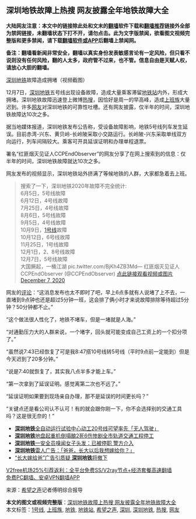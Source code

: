  <h2>深圳地铁故障上热搜 网友披露全年地铁故障大全</h2> <p class="notice"><b>大陆网友注意：本文中的链接除此处和文末的<a href="https://github.com/bannedbook/fanqiang" >翻墙</a>软件下载和<a href="https://github.com/killgcd/justmysocks/blob/master/README.md">翻墙推荐</a>链接外全部为禁网链接，未翻墙状态下打不开，请勿点击。此为文字版禁闻，欲看图文视频完整版和更多禁闻，请下载<a href="https://github.com/bannedbook/fanqiang">翻墙软件或APP</a>后翻墙上禁闻网。</p><p>备注：翻墙看新闻非常安全，翻墙以真实身份发表敏感言论有一定风险，但只看不说则没有任何风险，翻的人太多，政府管不过来，也不管。信息自由是天赋人权，请放心大胆的翻墙。</b></p>  <div class="entry"> <p id="conimg"><a href="https://www.bannedbook.org/bnews/tag/%E6%B7%B1%E5%9C%B3%E5%9C%B0%E9%93%81/" class="st_tag internal_tag" rel="tag" title="标签 深圳地铁 下的日志">深圳地铁</a>故障造成拥堵（视频截图）</p> <p>12月7日，<a href="https://www.bannedbook.org/bnews/tag/%e6%b7%b1%e5%9c%b3/" class="st_tag internal_tag" rel="tag" title="标签 深圳 下的日志">深圳</a><a href="https://www.bannedbook.org/bnews/tag/%e5%9c%b0%e9%93%81/" class="st_tag internal_tag" rel="tag" title="标签 地铁 下的日志">地铁</a>五号线出现设备故障，造成大量乘客滞留<a href="https://www.bannedbook.org/bnews/tag/%E5%9C%B0%E9%93%81%E7%AB%99/" class="st_tag internal_tag" rel="tag" title="标签 地铁站 下的日志">地铁站</a>内外，形成大拥堵。深圳地铁故障迅速登上微博<a href="https://www.bannedbook.org/bnews/tag/%E7%83%AD%E6%90%9C/" class="st_tag internal_tag" rel="tag" title="标签 热搜 下的日志">热搜</a>，因恰好是周一的早高峰，造成<a href="https://www.bannedbook.org/bnews/tag/%e4%b8%8a%e7%8f%ad%e6%97%8f/" class="st_tag internal_tag" rel="tag" title="标签 上班族 下的日志">上班族</a>大量迟到。许多<a href="https://www.bannedbook.org/bnews/tag/%e7%bd%91%e5%8f%8b/" class="st_tag internal_tag" rel="tag" title="标签 网友 下的日志">网友</a>对深圳地铁的可靠性吐槽。还有网友披露，仅半年的时间，深圳地铁故障达10次之多。</p> <p>据当地媒体报道，深圳地铁发布公告称，受设备故障影响，地铁5号线列车发生延误。目前赤湾-兴东、黄贝岭-长岭陂采取小交路运行。长岭陂-兴东采取单线双方向运行，列车间隔较大。乘客可开具延误证明和办理单程退票。</p> <p>署名“红匪烟灭见证人CCPEndObserver”的网友分享了在网上搜索到的信息：仅半年的时间，深圳地铁故障就达10次之多。</p> <p>网友发布的视频显示，深圳地铁站外挤满了等候地铁的人群，大家都急着去上班。</p>  <blockquote><p>搜索了一下，深圳地铁2020年故障不完全统计:<br />6月5日，5号线故障<br />6月12日，4号线故障<br />7月25日，4号线故障<br />8月6日，5号线故障<br />9月5日，4号线故障<br />10月9日，<a href="https://www.bannedbook.org/bnews/tag/1%E5%8F%B7%E7%BA%BF/" class="st_tag internal_tag" rel="tag" title="标签 1号线 下的日志">1号线</a>故障<br />10月12日，6号线故障<br />11月25日，1号线故障<br />12月1日，2、8号线故障<br />12月7日，5号线故障<br />大国撅起，一桶江湖 pic.twitter.com/BjKh4ZB3Md— 红匪烟灭见证人CCPEndObserver (@CCPEndObserver) <a href="https://twitter.com/CCPEndObserver/status/1335823870847188992?ref_src=twsrc%5Etfw">点此链接观看视频或图片 December 7, 2020</a></p></blockquote> <p>网友的<span class='wp_keywordlink_affiliate'><a href="https://www.bannedbook.org/bnews/comments/" title="新闻评论" target="_blank">评论</a></span>：“这消息发布也太不即时了吧，早上6点多就有人说堵了上不去，一直堵到9点钟也还是超过5分钟一班，这会排了俩小时才来说故障排除等待超过5分钟？50分钟都不止。”</p> <p>“这个做法很人性化了，地铁不堵车，但是一堵就是人海。”</p> <p>“对通勤压力大的人群来说，一个堵字，回头就可能变成自己工资上的一个扣分项了。”</p> <p>“虽然说7:43已经恢复了可是我8:47搭10号线转5号线（平时9点前一定能到）但是今天迟到了20多分钟。”</p>  <p>“说是7:40就恢复了，其实我八点半多才能上车。”</p> <p>“第一次拿到了延误证明。感觉离第二次也不远了。”</p> <p>“延误证明如果要到现场亲自办理，那不是延误的时间更长吗？”</p> <p>“关键点还是看公司认不认可！有的就会跟你刚一下，你不会选择别的交通工具吗？这是很无奈的！”</p> <ul class='op-related-articles' title='相关阅读'> <li><a href='https://www.bannedbook.org/bnews/baitai/20201105/1426404.html' target='_blank'><b>深圳地铁</b>全自动运行试验中心动工20号线可望率先「无人驾驶」</a></li> <li><a href='https://www.bannedbook.org/bnews/baitai/20200913/1395814.html' target='_blank'><b>深圳地铁</b>地盘起重机倒塌酿2死6伤惨剧全市轨道交通工程停工</a></li> <li><a href='https://www.bannedbook.org/bnews/baitai/20200830/1388288.html' target='_blank'><b>深圳地铁</b>一安全员嗅闻女子头发：已被停职 警方介入</a></li> <li><a href='https://www.bannedbook.org/bnews/baitai/20200806/1375638.html' target='_blank'><b>深圳地铁</b>雷人广告：「爸爸，长大以后我想嫁给你？」</a></li> <li><a href='https://www.bannedbook.org/bnews/baitai/20200805/1375232.html' target='_blank'>“长大嫁给爸”广告引质疑 <b>深圳地铁</b>将撤下</a></li> </ul> <p class="texttj"> <a href="https://github.com/bannedbook/fanqiang/wiki/V2ray%E6%9C%BA%E5%9C%BA" target="_blank">V2free机场25%引荐返利：全平台免费SS/V2ray节点+经济套餐高速翻墙</a><br/> <a href="https://github.com/bannedbook/fanqiang/wiki/%E7%A6%81%E9%97%BB%E7%BD%91%E5%AE%89%E5%8D%93%E7%BF%BB%E5%A2%99%E6%96%B0%E9%97%BBAPP" target="_blank">免费PC翻墙、安卓VPN翻墙APP</a></p><p> 来源：<span class='wp_keywordlink_affiliate'><a href="https://www.soundofhope.org" title="希望之声" target="_blank">希望之声</a></span>记者傅明综合报导 </p> <a name='sharetosocial'></a>       <div><b>本文的图文或视频完整版</b>：<a href='https://www.bannedbook.org/bnews/cbnews/20201208/1443788.html'>深圳地铁故障上热搜 网友披露全年地铁故障大全</a></div>  </div><!--END ENTRY--> <div class="postfooter"> <div>本文标签：<a href="https://www.bannedbook.org/bnews/tag/1%E5%8F%B7%E7%BA%BF/" rel="tag">1号线</a>, <a href="https://www.bannedbook.org/bnews/tag/%e4%b8%8a%e7%8f%ad%e6%97%8f/" rel="tag">上班族</a>, <a href="https://www.bannedbook.org/bnews/tag/%e5%9c%b0%e9%93%81/" rel="tag">地铁</a>, <a href="https://www.bannedbook.org/bnews/tag/%E5%9C%B0%E9%93%81%E7%AB%99/" rel="tag">地铁站</a>, <a href="https://www.bannedbook.org/bnews/tag/%e5%b8%8c%e6%9c%9b%e4%b9%8b%e5%a3%b0/" rel="tag">希望之声</a>, <a href="https://www.bannedbook.org/bnews/tag/%e6%b7%b1%e5%9c%b3/" rel="tag">深圳</a>, <a href="https://www.bannedbook.org/bnews/tag/%E6%B7%B1%E5%9C%B3%E5%9C%B0%E9%93%81/" rel="tag">深圳地铁</a>, <a href="https://www.bannedbook.org/bnews/tag/%E7%83%AD%E6%90%9C/" rel="tag">热搜</a>, <a href="https://www.bannedbook.org/bnews/tag/%e7%bd%91%e5%8f%8b/" rel="tag">网友</a></div>  </div><!--END POSTFOOTER--> 